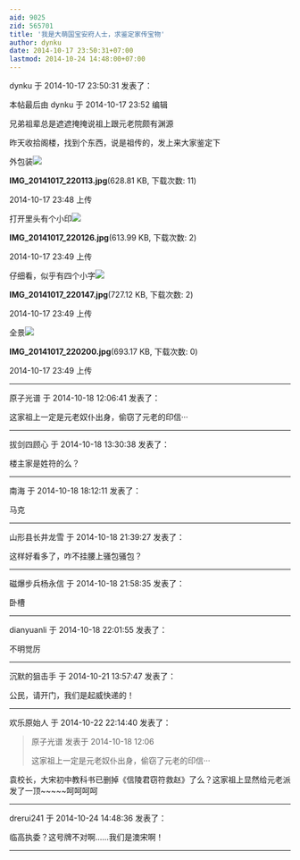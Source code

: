 ```yaml
---
aid: 9025
zid: 565701
title: '我是大萌国宝安府人士，求鉴定家传宝物'
author: dynku
date: 2014-10-17 23:50:31+07:00
lastmod: 2014-10-24 14:48:00+07:00
---
```


dynku 于 2014-10-17 23:50:31 发表了：

本帖最后由 dynku 于 2014-10-17 23:52 编辑 

兄弟祖辈总是遮遮掩掩说祖上跟元老院颇有渊源

昨天收拾阁楼，找到个东西，说是祖传的，发上来大家鉴定下

外包装![](https://cdn.jsdelivr.net/gh/lzjluzijie/beichao@main/static/img/234850dmpiidrsvsaezres.jpg)



**IMG\_20141017\_220113.jpg**(628.81 KB, 下载次数: 11)



2014-10-17 23:48 上传



打开里头有个小印![](https://cdn.jsdelivr.net/gh/lzjluzijie/beichao@main/static/img/234901is7z11us68ltdl12.jpg)



**IMG\_20141017\_220126.jpg**(613.99 KB, 下载次数: 2)



2014-10-17 23:49 上传



仔细看，似乎有四个小字![](https://cdn.jsdelivr.net/gh/lzjluzijie/beichao@main/static/img/234903gd2llnzv5lvftwfu.jpg)



**IMG\_20141017\_220147.jpg**(727.12 KB, 下载次数: 2)



2014-10-17 23:49 上传



全景![](https://cdn.jsdelivr.net/gh/lzjluzijie/beichao@main/static/img/234906ujxujzroitjxrtnz.jpg)



**IMG\_20141017\_220200.jpg**(693.17 KB, 下载次数: 0)



2014-10-17 23:49 上传

---------

原子光谱 于 2014-10-18 12:06:41 发表了：

这家祖上一定是元老奴仆出身，偷窃了元老的印信···

---------

拔剑四顾心 于 2014-10-18 13:30:38 发表了：

楼主家是姓符的么？

---------

南海 于 2014-10-18 18:12:11 发表了：

马克

---------

山形县长井龙雪 于 2014-10-18 21:39:27 发表了：

这样好看多了，咋不挂腰上骚包骚包？

---------

磁爆步兵杨永信 于 2014-10-18 21:58:35 发表了：

卧槽

---------

dianyuanli 于 2014-10-18 22:01:55 发表了：

不明觉厉

---------

沉默的狙击手 于 2014-10-21 13:57:47 发表了：

公民，请开门，我们是起威快递的！

---------

欢乐原始人 于 2014-10-22 22:14:40 发表了：

> 原子光谱 发表于 2014-10-18 12:06
> 
> 这家祖上一定是元老奴仆出身，偷窃了元老的印信···



袁校长，大宋初中教科书已删掉《信陵君窃符救赵》了么？这家祖上显然给元老派发了一顶~~~~~呵呵呵呵

---------

drerui241 于 2014-10-24 14:48:36 发表了：

临高执委？这号牌不对啊……我们是澳宋啊！

---------

